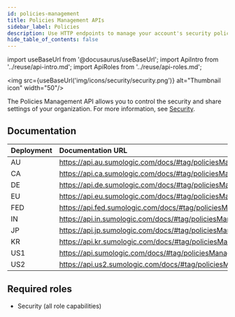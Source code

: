 ```yaml
---
id: policies-management
title: Policies Management APIs
sidebar_label: Policies
description: Use HTTP endpoints to manage your account's security policies.
hide_table_of_contents: false
---
```


import useBaseUrl from '@docusaurus/useBaseUrl';
import ApiIntro from '../reuse/api-intro.md';
import ApiRoles from '../reuse/api-roles.md';

<img src={useBaseUrl('img/icons/security/security.png')} alt="Thumbnail icon" width="50"/>

The Policies Management API allows you to control the security and share settings of your organization. For more information, see [Security](/docs/manage/security/).

## Documentation

<ApiIntro/>

| Deployment | Documentation URL                                          |
|:------------|:------------------------------------------------------------|
| AU         | https://api.au.sumologic.com/docs/#tag/policiesManagement  |
| CA         | https://api.ca.sumologic.com/docs/#tag/policiesManagement  |
| DE         | https://api.de.sumologic.com/docs/#tag/policiesManagement  |
| EU         | https://api.eu.sumologic.com/docs/#tag/policiesManagement  |
| FED        | https://api.fed.sumologic.com/docs/#tag/policiesManagement |
| IN         | https://api.in.sumologic.com/docs/#tag/policiesManagement  |
| JP         | https://api.jp.sumologic.com/docs/#tag/policiesManagement  |
| KR         | https://api.kr.sumologic.com/docs/#tag/policiesManagement  |
| US1        | https://api.sumologic.com/docs/#tag/policiesManagement     |
| US2        | https://api.us2.sumologic.com/docs/#tag/policiesManagement |

## Required roles

<ApiRoles/>

* Security (all role capabilities)